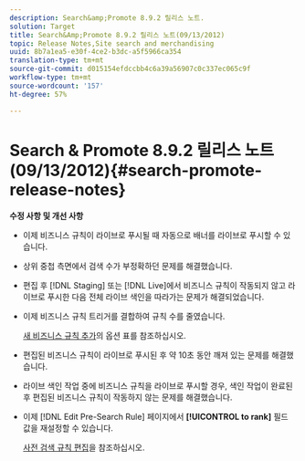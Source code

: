 ```yaml
---
description: Search&amp;Promote 8.9.2 릴리스 노트.
solution: Target
title: Search&Amp;Promote 8.9.2 릴리스 노트(09/13/2012)
topic: Release Notes,Site search and merchandising
uuid: 8b7a1ea5-e30f-4ce2-b3dc-a5f5966ca354
translation-type: tm+mt
source-git-commit: d015154efdccbb4c6a39a56907c0c337ec065c9f
workflow-type: tm+mt
source-wordcount: '157'
ht-degree: 57%

---
```



# Search &amp; Promote 8.9.2 릴리스 노트(09/13/2012){#search-promote-release-notes}

**수정 사항 및 개선 사항**

* 이제 비즈니스 규칙이 라이브로 푸시될 때 자동으로 배너를 라이브로 푸시할 수 있습니다.
* 상위 중첩 측면에서 검색 수가 부정확하던 문제를 해결했습니다.
* 편집 후 [!DNL Staging] 또는 [!DNL Live]에서 비즈니스 규칙이 작동되지 않고 라이브로 푸시한 다음 전체 라이브 색인을 따라가는 문제가 해결되었습니다.

* 이제 비즈니스 규칙 트리거를 결합하여 규칙 수를 줄였습니다.

   [새 비즈니스 규칙 추가](../c-about-rules-menu/c-about-business-rules.md#task_BD3B31ED48BB4B1B8F1DCD3BFA2528E7)의 옵션 표를 참조하십시오.
* 편집된 비즈니스 규칙이 라이브로 푸시된 후 약 10초 동안 깨져 있는 문제를 해결했습니다.
* 라이브 색인 작업 중에 비즈니스 규칙을 라이브로 푸시할 경우, 색인 작업이 완료된 후 편집된 비즈니스 규칙이 작동하지 않는 문제를 해결했습니다.
* 이제 [!DNL Edit Pre-Search Rule] 페이지에서 **[!UICONTROL to rank]** 필드 값을 재설정할 수 있습니다.

   [사전 검색 규칙 편집](../c-about-rules-menu/c-about-pre-search-rules.md#task_25F77050C5DA42B29DFD1C9718FB8C64)을 참조하십시오.

